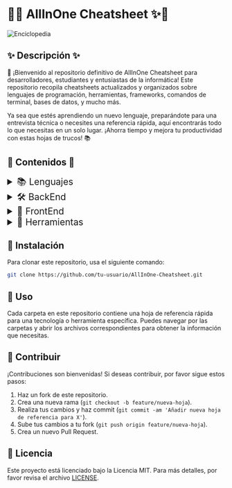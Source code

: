 # 🌟✨ AllInOne Cheatsheet ✨🌟

![Enciclopedia](https://i.pinimg.com/736x/8b/5b/06/8b5b067aebe21db7a7f1961ca426fd8a.jpg)

## ✨ Descripción ✨

🎉 ¡Bienvenido al repositorio definitivo de AllInOne Cheatsheet para desarrolladores, estudiantes y entusiastas de la informática! Este repositorio recopila cheatsheets actualizados y organizados sobre lenguajes de programación, herramientas, frameworks, comandos de terminal, bases de datos, y mucho más.

Ya sea que estés aprendiendo un nuevo lenguaje, preparándote para una entrevista técnica o necesites una referencia rápida, aquí encontrarás todo lo que necesitas en un solo lugar. ¡Ahorra tiempo y mejora tu productividad con estas hojas de trucos! 📚

## 📂 Contenidos 📂

<details>
  <summary style="font-size: 1.5em;">📚 Lenguajes</summary>
  <ul>
    <a href="https://github.com/d3lion/AllInOne-Cheatsheet/blob/main/Python/README.md">🐍 Python</a>
    <li>💻 JavaScript</li>
    <li>☕ Java</li>
    <li>🔧 C++</li>
  </ul>
</details>

<details>
  <summary style="font-size: 1.5em;">🛠️ BackEnd</summary>
  <ul>
    <li>🔷 Node.js</li>
    <li>🌐 Django</li>
    <li>💎 Ruby on Rails</li>
    <li>🌱 Spring Boot</li>
  </ul>
</details>

<details>
  <summary style="font-size: 1.5em;">🎨 FrontEnd</summary>
  <ul>
    <li>⚛️ React</li>
    <li>🖌️ Vue.js</li>
    <li>🅰️ Angular</li>
    <li>🔥 Svelte</li>
  </ul>
</details>

<details>
  <summary style="font-size: 1.5em;">🔧 Herramientas</summary>
  <ul>
    <li>🔀 Git</li>
    <li>🐳 Docker</li>
    <li>☸️ Kubernetes</li>
    <li>📦 Webpack</li>
  </ul>
</details>

## 🚀 Instalación

Para clonar este repositorio, usa el siguiente comando:

```bash
git clone https://github.com/tu-usuario/AllInOne-Cheatsheet.git
```

## 📘 Uso

Cada carpeta en este repositorio contiene una hoja de referencia rápida para una tecnología o herramienta específica. Puedes navegar por las carpetas y abrir los archivos correspondientes para obtener la información que necesitas.

## 🤝 Contribuir

¡Contribuciones son bienvenidas! Si deseas contribuir, por favor sigue estos pasos:

1. Haz un fork de este repositorio.
2. Crea una nueva rama (`git checkout -b feature/nueva-hoja`).
3. Realiza tus cambios y haz commit (`git commit -am 'Añadir nueva hoja de referencia para X'`).
4. Sube tus cambios a tu fork (`git push origin feature/nueva-hoja`).
5. Crea un nuevo Pull Request.

## 📄 Licencia

Este proyecto está licenciado bajo la Licencia MIT. Para más detalles, por favor revisa el archivo [LICENSE](LICENSE).
